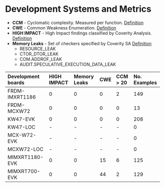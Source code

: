 # Development Systems and Metrics

- **CCM** - Cyclomatic complexity. Measured per function. [Definition](https://en.wikipedia.org/wiki/Cyclomatic_complexity)
- **CWE** - Common Weakness Enumeration. [Definition](https://en.wikipedia.org/wiki/Cyclomatic_complexity)
- **HIGH IMPACT** - High Impact findings classified by Coverity Analysis. [Definition](https://documentation.blackduck.com/bundle/coverity-docs/page/checker-ref/tables/coverity-checker-coverage.html)
- **Memory Leaks** - Set of checkers specified by Coverity SA [Definition](https://documentation.blackduck.com/bundle/coverity-docs/page/checker-ref/tables/coverity-checker-coverage.html)
  - RESOURCE_LEAK
  - CTOR_DTOR_LEAK
  - COM.ADDROF_LEAK
  - AUDIT.SPECULATIVE_EXECUTION_DATA_LEAK

|Development boards|HIGH IMPACT|Memory Leaks|CWE|CCM > 20|No. Examples|
|:--               |:--    |:--    |:--    |:--    |:--    |
|FRDM-IMXRT1186|0|0|0|2|149|
|FRDM-MCXW72|0|0|0|0|13|
|KW47-EVK|0|0|0|0|208|
|KW47-LOC|-|-|-|-|0|
|MCX-W72-EVK|-|-|-|-|0|
|MCXW72-LOC|-|-|-|-|0|
|MIMXRT1180-EVK|0|0|15|6|125|
|MIMXRT700-EVK|0|0|44|2|129|
